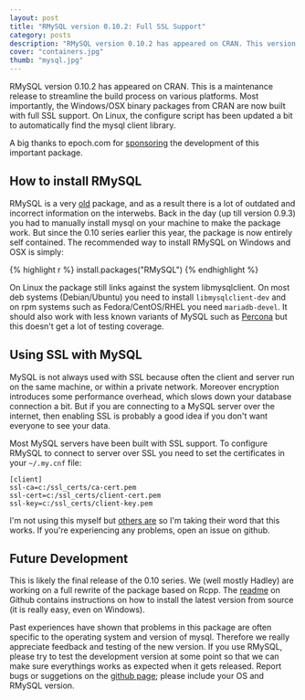 ```yaml
---
layout: post
title: "RMySQL version 0.10.2: Full SSL Support"
category: posts
description: "RMySQL version 0.10.2 has appeared on CRAN. This version has full support on Windows and OSX."
cover: "containers.jpg"
thumb: "mysql.jpg"
---
```


RMySQL version 0.10.2 has appeared on CRAN. This is a maintenance release to streamline the build process on various platforms. Most importantly, the Windows/OSX binary packages from CRAN are now built with full SSL support. On Linux, the configure script has been updated a bit to automatically find the mysql client library.

A big thanks to epoch.com for [sponsoring](http://blog.rstudio.org/2015/02/11/epoch-rmysql/) the development of this important package.

## How to install RMySQL

RMySQL is a very [old](http://cran.r-project.org/src/contrib/Archive/RMySQL/) package, and as a result there is a lot of outdated and incorrect information on the interwebs. Back in the day (up till version 0.9.3) you had to manually install mysql on your machine to make the package work. But since the 0.10 series earlier this year, the package is now entirely self contained. The recommended way to install RMySQL on Windows and OSX is simply:

{% highlight r %}
install.packages("RMySQL")
{% endhighlight %}

On Linux the package still links against the system libmysqlclient. On most deb systems (Debian/Ubuntu) you need to install `libmysqlclient-dev` and on rpm systems such as Fedora/CentOS/RHEL you need `mariadb-devel`. It should also work with less known variants of MySQL such as [Percona](https://github.com/rstats-db/RMySQL/issues/38) but this doesn't get a lot of testing coverage.

## Using SSL with MySQL

MySQL is not always used with SSL because often the client and server run on the same machine, or within a private network. Moreover encryption introduces some performance overhead, which slows down your database connection a bit. But if you are connecting to a MySQL server over the internet, then enabling SSL is probably a good idea if you don't want everyone to see your data.

Most MySQL servers have been built with SSL support. To configure RMySQL to connect to server over SSL you need to set the certificates in your `~/.my.cnf` file:

```
[client]
ssl-ca=c:/ssl_certs/ca-cert.pem
ssl-cert=c:/ssl_certs/client-cert.pem
ssl-key=c:/ssl_certs/client-key.pem
```

I'm not using this myself but [others are](https://github.com/rstats-db/RMySQL/issues/33) so I'm taking their word that this works. If you're experiencing any problems, open an issue on github.

## Future Development

This is likely the final release of the 0.10 series. We (well mostly Hadley) are working on a full rewrite of the package based on Rcpp. The [readme](https://github.com/rstats-db/RMySQL#readme) on Github contains instructions on how to install the latest version from source (it is really easy, even on Windows).

Past experiences have shown that problems in this package are often specific to the operating system and version of mysql. Therefore we really appreciate feedback and testing of the new version. If you use RMySQL, please try to test the development version at some point so that we can make sure everythings works as expected when it gets released. Report bugs or suggetions on the [github page](https://github.com/rstats-db/RMySQL/issues); please include your OS and RMySQL version.
